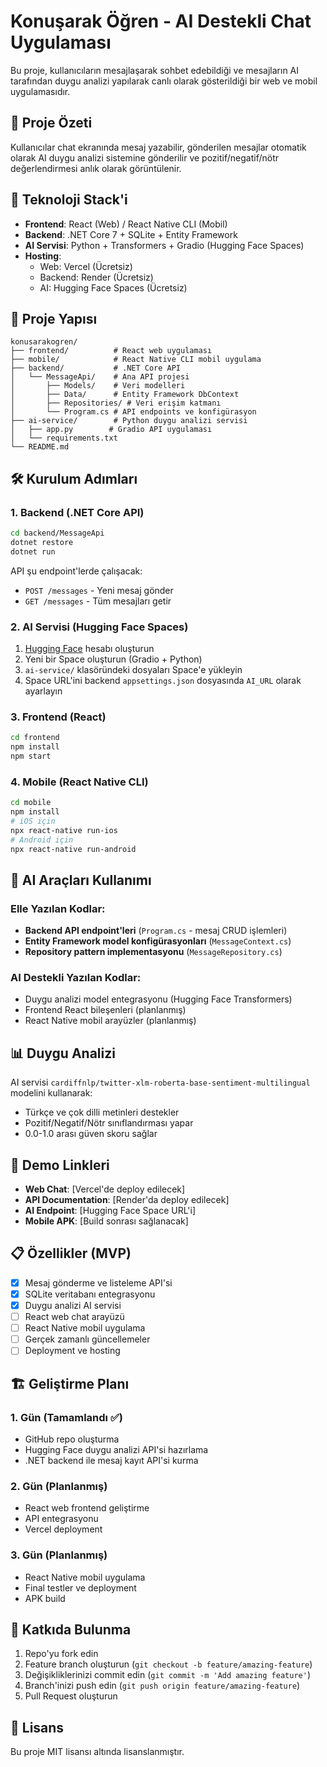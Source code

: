 # Konuşarak Öğren - AI Destekli Chat Uygulaması

Bu proje, kullanıcıların mesajlaşarak sohbet edebildiği ve mesajların AI tarafından duygu analizi yapılarak canlı olarak gösterildiği bir web ve mobil uygulamasıdır.

## 🎯 Proje Özeti

Kullanıcılar chat ekranında mesaj yazabilir, gönderilen mesajlar otomatik olarak AI duygu analizi sistemine gönderilir ve pozitif/negatif/nötr değerlendirmesi anlık olarak görüntülenir.

## 🚀 Teknoloji Stack'i

- **Frontend**: React (Web) / React Native CLI (Mobil)
- **Backend**: .NET Core 7 + SQLite + Entity Framework
- **AI Servisi**: Python + Transformers + Gradio (Hugging Face Spaces)
- **Hosting**: 
  - Web: Vercel (Ücretsiz)
  - Backend: Render (Ücretsiz)
  - AI: Hugging Face Spaces (Ücretsiz)

## 📁 Proje Yapısı

```
konusarakogren/
├── frontend/          # React web uygulaması
├── mobile/            # React Native CLI mobil uygulama
├── backend/           # .NET Core API
│   └── MessageApi/    # Ana API projesi
│       ├── Models/    # Veri modelleri
│       ├── Data/      # Entity Framework DbContext
│       ├── Repositories/ # Veri erişim katmanı
│       └── Program.cs # API endpoints ve konfigürasyon
├── ai-service/        # Python duygu analizi servisi
│   ├── app.py        # Gradio API uygulaması
│   └── requirements.txt
└── README.md
```

## 🛠️ Kurulum Adımları

### 1. Backend (.NET Core API)

```bash
cd backend/MessageApi
dotnet restore
dotnet run
```

API şu endpoint'lerde çalışacak:
- `POST /messages` - Yeni mesaj gönder
- `GET /messages` - Tüm mesajları getir

### 2. AI Servisi (Hugging Face Spaces)

1. [Hugging Face](https://huggingface.co) hesabı oluşturun
2. Yeni bir Space oluşturun (Gradio + Python)
3. `ai-service/` klasöründeki dosyaları Space'e yükleyin
4. Space URL'ini backend `appsettings.json` dosyasında `AI_URL` olarak ayarlayın

### 3. Frontend (React)

```bash
cd frontend
npm install
npm start
```

### 4. Mobile (React Native CLI)

```bash
cd mobile
npm install
# iOS için
npx react-native run-ios
# Android için
npx react-native run-android
```

## 🤖 AI Araçları Kullanımı

### Elle Yazılan Kodlar:
- **Backend API endpoint'leri** (`Program.cs` - mesaj CRUD işlemleri)
- **Entity Framework model konfigürasyonları** (`MessageContext.cs`)
- **Repository pattern implementasyonu** (`MessageRepository.cs`)

### AI Destekli Yazılan Kodlar:
- Duygu analizi model entegrasyonu (Hugging Face Transformers)
- Frontend React bileşenleri (planlanmış)
- React Native mobil arayüzler (planlanmış)

## 📊 Duygu Analizi

AI servisi `cardiffnlp/twitter-xlm-roberta-base-sentiment-multilingual` modelini kullanarak:
- Türkçe ve çok dilli metinleri destekler
- Pozitif/Negatif/Nötr sınıflandırması yapar
- 0.0-1.0 arası güven skoru sağlar

## 🔗 Demo Linkleri

- **Web Chat**: [Vercel'de deploy edilecek]
- **API Documentation**: [Render'da deploy edilecek]
- **AI Endpoint**: [Hugging Face Space URL'i]
- **Mobile APK**: [Build sonrası sağlanacak]

## 📋 Özellikler (MVP)

- [x] Mesaj gönderme ve listeleme API'si
- [x] SQLite veritabanı entegrasyonu
- [x] Duygu analizi AI servisi
- [ ] React web chat arayüzü
- [ ] React Native mobil uygulama
- [ ] Gerçek zamanlı güncellemeler
- [ ] Deployment ve hosting

## 🏗️ Geliştirme Planı

### 1. Gün (Tamamlandı ✅)
- GitHub repo oluşturma
- Hugging Face duygu analizi API'si hazırlama
- .NET backend ile mesaj kayıt API'si kurma

### 2. Gün (Planlanmış)
- React web frontend geliştirme
- API entegrasyonu
- Vercel deployment

### 3. Gün (Planlanmış)
- React Native mobil uygulama
- Final testler ve deployment
- APK build

## 🤝 Katkıda Bulunma

1. Repo'yu fork edin
2. Feature branch oluşturun (`git checkout -b feature/amazing-feature`)
3. Değişikliklerinizi commit edin (`git commit -m 'Add amazing feature'`)
4. Branch'inizi push edin (`git push origin feature/amazing-feature`)
5. Pull Request oluşturun

## 📄 Lisans

Bu proje MIT lisansı altında lisanslanmıştır.
